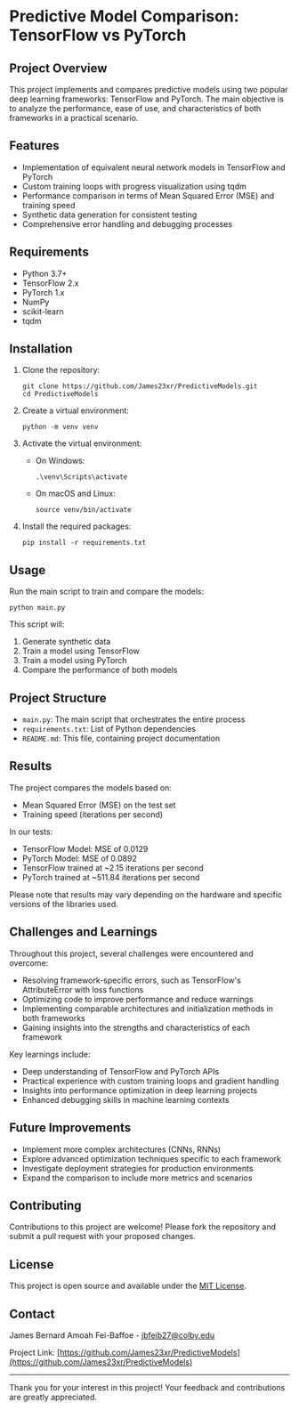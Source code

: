 # Predictive Model Comparison: TensorFlow vs PyTorch

## Project Overview

This project implements and compares predictive models using two popular deep learning frameworks: TensorFlow and PyTorch. The main objective is to analyze the performance, ease of use, and characteristics of both frameworks in a practical scenario.

## Features

- Implementation of equivalent neural network models in TensorFlow and PyTorch
- Custom training loops with progress visualization using tqdm
- Performance comparison in terms of Mean Squared Error (MSE) and training speed
- Synthetic data generation for consistent testing
- Comprehensive error handling and debugging processes

## Requirements

- Python 3.7+
- TensorFlow 2.x
- PyTorch 1.x
- NumPy
- scikit-learn
- tqdm

## Installation

1. Clone the repository:
   ```
   git clone https://github.com/James23xr/PredictiveModels.git
   cd PredictiveModels
   ```

2. Create a virtual environment:
   ```
   python -m venv venv
   ```

3. Activate the virtual environment:
   - On Windows:
     ```
     .\venv\Scripts\activate
     ```
   - On macOS and Linux:
     ```
     source venv/bin/activate
     ```

4. Install the required packages:
   ```
   pip install -r requirements.txt
   ```

## Usage

Run the main script to train and compare the models:

```
python main.py
```

This script will:
1. Generate synthetic data
2. Train a model using TensorFlow
3. Train a model using PyTorch
4. Compare the performance of both models

## Project Structure

- `main.py`: The main script that orchestrates the entire process
- `requirements.txt`: List of Python dependencies
- `README.md`: This file, containing project documentation

## Results

The project compares the models based on:
- Mean Squared Error (MSE) on the test set
- Training speed (iterations per second)

In our tests:
- TensorFlow Model: MSE of 0.0129
- PyTorch Model: MSE of 0.0892
- TensorFlow trained at ~2.15 iterations per second
- PyTorch trained at ~511.84 iterations per second

Please note that results may vary depending on the hardware and specific versions of the libraries used.

## Challenges and Learnings

Throughout this project, several challenges were encountered and overcome:
- Resolving framework-specific errors, such as TensorFlow's AttributeError with loss functions
- Optimizing code to improve performance and reduce warnings
- Implementing comparable architectures and initialization methods in both frameworks
- Gaining insights into the strengths and characteristics of each framework

Key learnings include:
- Deep understanding of TensorFlow and PyTorch APIs
- Practical experience with custom training loops and gradient handling
- Insights into performance optimization in deep learning projects
- Enhanced debugging skills in machine learning contexts

## Future Improvements

- Implement more complex architectures (CNNs, RNNs)
- Explore advanced optimization techniques specific to each framework
- Investigate deployment strategies for production environments
- Expand the comparison to include more metrics and scenarios

## Contributing

Contributions to this project are welcome! Please fork the repository and submit a pull request with your proposed changes.

## License

This project is open source and available under the [MIT License](LICENSE).

## Contact

James Bernard Amoah Fei-Baffoe - jbfeib27@colby.edu

Project Link: [https://github.com/James23xr/PredictiveModels](https://github.com/James23xr/PredictiveModels)

---

Thank you for your interest in this project! Your feedback and contributions are greatly appreciated.
